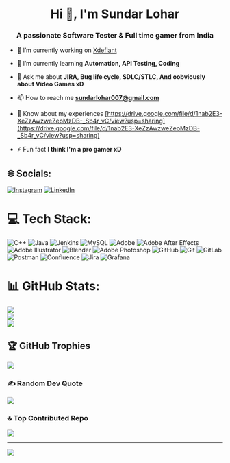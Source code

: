<h1 align="center">Hi 👋, I'm Sundar Lohar</h1>
<h3 align="center">A passionate Software Tester & Full time gamer from India</h3>

- 🔭 I’m currently working on [Xdefiant](https://www.ubisoft.com/en-gb/game/xdefiant)

- 🌱 I’m currently learning **Automation, API Testing, Coding**

- 💬 Ask me about **JIRA, Bug life cycle, SDLC/STLC, And oobviously about Video Games xD**

- 📫 How to reach me **sundarlohar007@gmail.com**

- 📄 Know about my experiences [https://drive.google.com/file/d/1nab2E3-XeZzAwzweZeoMzDB-_Sb4r_vC/view?usp=sharing](https://drive.google.com/file/d/1nab2E3-XeZzAwzweZeoMzDB-_Sb4r_vC/view?usp=sharing)

- ⚡ Fun fact **I think I'm a pro gamer xD**

## 🌐 Socials:
[![Instagram](https://img.shields.io/badge/Instagram-%23E4405F.svg?logo=Instagram&logoColor=white)](https://instagram.com/sundar_lohar) [![LinkedIn](https://img.shields.io/badge/LinkedIn-%230077B5.svg?logo=linkedin&logoColor=white)](https://linkedin.com/in/sundar-lohar-007) 

# 💻 Tech Stack:
![C++](https://img.shields.io/badge/c++-%2300599C.svg?style=for-the-badge&logo=c%2B%2B&logoColor=white) ![Java](https://img.shields.io/badge/java-%23ED8B00.svg?style=for-the-badge&logo=openjdk&logoColor=white) ![Jenkins](https://img.shields.io/badge/jenkins-%232C5263.svg?style=for-the-badge&logo=jenkins&logoColor=white) ![MySQL](https://img.shields.io/badge/mysql-4479A1.svg?style=for-the-badge&logo=mysql&logoColor=white) ![Adobe](https://img.shields.io/badge/adobe-%23FF0000.svg?style=for-the-badge&logo=adobe&logoColor=white) ![Adobe After Effects](https://img.shields.io/badge/Adobe%20After%20Effects-9999FF.svg?style=for-the-badge&logo=Adobe%20After%20Effects&logoColor=white) ![Adobe Illustrator](https://img.shields.io/badge/adobe%20illustrator-%23FF9A00.svg?style=for-the-badge&logo=adobe%20illustrator&logoColor=white) ![Blender](https://img.shields.io/badge/blender-%23F5792A.svg?style=for-the-badge&logo=blender&logoColor=white) ![Adobe Photoshop](https://img.shields.io/badge/adobe%20photoshop-%2331A8FF.svg?style=for-the-badge&logo=adobe%20photoshop&logoColor=white) ![GitHub](https://img.shields.io/badge/github-%23121011.svg?style=for-the-badge&logo=github&logoColor=white) ![Git](https://img.shields.io/badge/git-%23F05033.svg?style=for-the-badge&logo=git&logoColor=white) ![GitLab](https://img.shields.io/badge/gitlab-%23181717.svg?style=for-the-badge&logo=gitlab&logoColor=white) ![Postman](https://img.shields.io/badge/Postman-FF6C37?style=for-the-badge&logo=postman&logoColor=white) ![Confluence](https://img.shields.io/badge/confluence-%23172BF4.svg?style=for-the-badge&logo=confluence&logoColor=white) ![Jira](https://img.shields.io/badge/jira-%230A0FFF.svg?style=for-the-badge&logo=jira&logoColor=white) ![Grafana](https://img.shields.io/badge/grafana-%23F46800.svg?style=for-the-badge&logo=grafana&logoColor=white)
# 📊 GitHub Stats:
![](https://github-readme-stats.vercel.app/api?username=sundarlohar007&theme=dark&hide_border=false&include_all_commits=false&count_private=false)<br/>
![](https://github-readme-streak-stats.herokuapp.com/?user=sundarlohar007&theme=dark&hide_border=false)<br/>
![](https://github-readme-stats.vercel.app/api/top-langs/?username=sundarlohar007&theme=dark&hide_border=false&include_all_commits=false&count_private=false&layout=compact)

## 🏆 GitHub Trophies
![](https://github-profile-trophy.vercel.app/?username=sundarlohar007&theme=radical&no-frame=false&no-bg=true&margin-w=4)

### ✍️ Random Dev Quote
![](https://quotes-github-readme.vercel.app/api?type=horizontal&theme=radical)

### 🔝 Top Contributed Repo
![](https://github-contributor-stats.vercel.app/api?username=sundarlohar007&limit=5&theme=dark&combine_all_yearly_contributions=true)

---
[![](https://visitcount.itsvg.in/api?id=sundarlohar007&icon=2&color=7)](https://visitcount.itsvg.in)

<!-- Proudly created with GPRM ( https://gprm.itsvg.in ) -->
